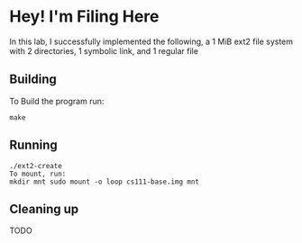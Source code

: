 # Hey! I'm Filing Here

In this lab, I successfully implemented the following, a 1 MiB ext2 file system with 2 directories, 1 symbolic link, and 1 regular file

## Building

To Build the program run:
```shell
make
```

## Running

```shell
./ext2-create 
To mount, run: 
mkdir mnt sudo mount -o loop cs111-base.img mnt
```


## Cleaning up

TODO
